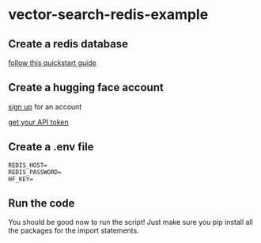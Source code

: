 # vector-search-redis-example
## Create a redis database
[follow this quickstart guide](https://redis.com/try-free/)
## Create a hugging face account
[sign up](https://huggingface.co/) for an account

[get your API token](https://huggingface.co/docs/api-inference/quicktour#get-your-api-token)
## Create a .env file
    REDIS_HOST=
    REDIS_PASSWORD=
    HF_KEY=
## Run the code
You should be good now to run the script! Just make sure you pip install all the packages for the import statements.
